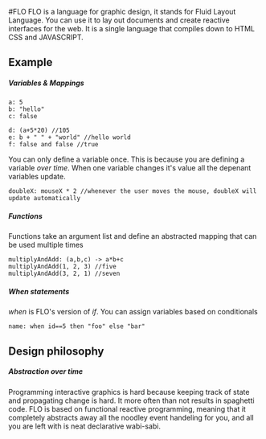 #FLO
FLO is a language for graphic design, it stands for Fluid Layout Language.
You can use it to lay out documents and create reactive interfaces for the web.
It is a single language that compiles down to HTML CSS and JAVASCRIPT.

Example
-------
##### Variables & Mappings

```
a: 5
b: "hello"
c: false

d: (a+5*20) //105
e: b + " " + "world" //hello world
f: false and false //true
```

You can only define a variable once. This is because you are defining a variable *over time*. When one variable changes it's value all the depenant variables update.
```
doubleX: mouseX * 2 //whenever the user moves the mouse, doubleX will update automatically
```

##### Functions
Functions take an argument list and define an abstracted mapping that can be used multiple times
```
multiplyAndAdd: (a,b,c) -> a*b+c
multiplyAndAdd(1, 2, 3) //five
multiplyAndAdd(3, 2, 1) //seven
```

##### When statements
*when* is FLO's version of *if*. You can assign variables based on conditionals
```
name: when id==5 then "foo" else "bar"
```

Design philosophy
-----------------

##### Abstraction over time
Programming interactive graphics is hard because keeping track of state and propagating change is hard. It more often than not results in spaghetti code. FLO is based on functional reactive programming, meaning that it completely abstracts away all the noodley event handeling for you, and all you are left with is neat declarative wabi-sabi.
